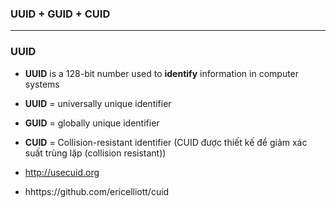 ### UUID + GUID + CUID

-------------------------------------------------

### UUID
* **UUID** is a 128-bit number used to **identify** information in computer systems

* **UUID** = universally unique identifier
* **GUID** = globally unique identifier
* **CUID** = Collision-resistant identifier (CUID được thiết kế để giảm xác suất trùng lặp (collision resistant))


* http://usecuid.org
* hhttps://github.com/ericelliott/cuid
